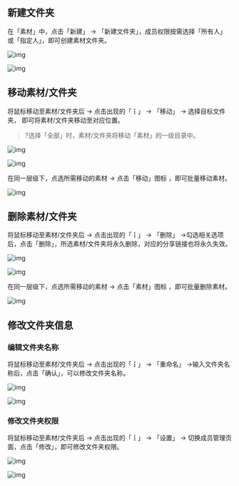 

## 新建文件夹

在「素材」中，点击「新建」 -> 「新建文件夹」，成员权限按需选择「所有人」或「指定人」，即可创建素材文件夹。

![img](https://cdn.codesign.qq.com/hcimages/20227/5159894c-f69c-4c55-8bdd-59c35dbfe6fb.png)

![img](https://cdn.codesign.qq.com/hcimages/20227/7f8f27dc-ddeb-4213-a8c0-93bae4908efc.png)

## 移动素材/文件夹

将鼠标移动至素材/文件夹后 -> 点击出现的「┇」 -> 「移动」 -> 选择目标文件夹， 即可将素材/文件夹移动至对应位置。
>?选择「全部」时，素材/文件夹将移动「素材」的一级目录中。


![img](https://cdn.codesign.qq.com/hcimages/20227/ee89abd1-b719-40c2-b4fb-687f89ba765e.png)

![img](https://cdn.codesign.qq.com/hcimages/20227/424a2183-94b6-4fcf-af11-2f7b683458a9.png)

在同一层级下，点选所需移动的素材 -> 点击「移动」图标 ，即可批量移动素材。

![img](https://cdn.codesign.qq.com/hcimages/20227/e7ce295c-c059-476f-a2d4-6734bdf1dc19.png)

## 删除素材/文件夹

将鼠标移动至素材/文件夹后 -> 点击出现的「┇」 -> 「删除」 ->勾选相关选项后，点击「删除」，所选素材/文件夹将永久删除，对应的分享链接也将永久失效。

![img](https://cdn.codesign.qq.com/hcimages/20227/4aeb1728-2281-40e0-b215-2b718a668b5f.png)

![img](https://cdn.codesign.qq.com/hcimages/20227/ae4546a4-8db4-4a7f-bb82-466fd18c16ae.png)

在同一层级下，点选所需移动的素材 -> 点击「素材」图标 ，即可批量删除素材。

![img](https://cdn.codesign.qq.com/hcimages/20227/cf924277-231d-4aa1-b375-4a650b03e2a0.png)

## 修改文件夹信息

### 编辑文件夹名称

将鼠标移动至素材/文件夹后 -> 点击出现的「┇」 -> 「重命名」 ->输入文件夹名称后，点击「确认」，可以修改文件夹名称。

![img](https://cdn.codesign.qq.com/hcimages/20227/d7bc9c64-0d2f-4072-b62a-49619da7b6c4.png)

![img](https://cdn.codesign.qq.com/hcimages/20227/d01dcedb-058c-44f8-8ec5-a332de1f76ea.png)

### 修改文件夹权限

将鼠标移动至素材/文件夹后 -> 点击出现的「┇」 -> 「设置」 -> 切换成员管理页面，点击「修改」，即可修改文件夹权限。

![img](https://cdn.codesign.qq.com/hcimages/20227/6b673684-6714-473a-b438-c6f5d3ef0b0f.png)

![img](https://cdn.codesign.qq.com/hcimages/20227/059405ea-590c-49f4-8df4-b1c3f1b69ce5.png)
